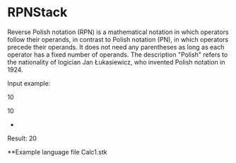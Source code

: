 # RPNStack
Reverse Polish notation (RPN) is a mathematical notation in which operators follow their operands, in contrast to Polish notation (PN), in which operators precede their operands. It does not need any parentheses as long as each operator has a fixed number of operands. The description "Polish" refers to the nationality of logician Jan Łukasiewicz, who invented Polish notation in 1924.

Input example:

10

10

 +

Result: 20

**Example language file Calc1.stk
